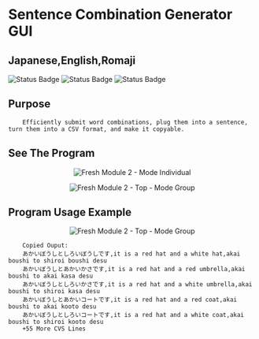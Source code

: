 

# Sentence Combination Generator GUI
## Japanese,English,Romaji 
![Status Badge](https://img.shields.io/badge/Framework-JavaFx-orange)
![Status Badge](https://img.shields.io/badge/JDK-corretto--17.0.7-blue)
![Status Badge](https://img.shields.io/badge/Updated-5%2F22%2F23-success)


## Purpose 
        Efficiently submit word combinations, plug them into a sentence, turn them into a CSV format, and make it copyable.

## See The Program

<p align="center">
<img src="https://github.com/quietThinker2/Sentence-Combo-Generator-GUI/tree/main/img/freshCombo.jpg" alt="Fresh Module 2 - Mode Individual" width="" height="">
</p>

<p align="center">
<img src="https://github.com/quietThinker2/Sentence-Combo-Generator-GUI/tree/main/img/freshComboTop2.jpg" alt="Fresh Module 2 - Top - Mode Group" width="" height="">
</p>

## Program Usage Example


<p align="center">
<img src="https://github.com/quietThinker2/Sentence-Combo-Generator-GUI/tree/main/img/comboFilled" alt="Fresh Module 2 - Top - Mode Group" width="" height="">
</p>




        Copied Ouput:
        あかいぼうしとしろいぼうしです,it is a red hat and a white hat,akai boushi to shiroi boushi desu
        あかいぼうしとあかいかさです,it is a red hat and a red umbrella,akai boushi to akai kasa desu
        あかいぼうしとしろいかさです,it is a red hat and a white umbrella,akai boushi to shiroi kasa desu
        あかいぼうしとあかいコートです,it is a red hat and a red coat,akai boushi to akai kooto desu
        あかいぼうしとしろいコートです,it is a red hat and a white coat,akai boushi to shiroi kooto desu
        +55 More CVS Lines
